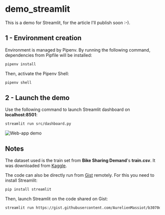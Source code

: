 # demo_streamlit
This is a demo for Streamlit, for the article I'll publish soon :-).

## 1 - Environment creation
Environment is managed by Pipenv. By running the following command, dependencies from Pipfile will be installed:
```bash
pipenv install
```

Then, activate the Pipenv Shell:
```bash
pipenv shell
```

## 2 - Launch the demo
Use the following command to launch Streamlit dashboard on __localhost:8501__: 
```bash
streamlit run src/dashboard.py
```

![Web-app demo](images/demo.gif)

## Notes
The dataset used is the train set from  __Bike Sharing Demand__'s **train.csv**. It was downloaded from [Kaggle](https://www.kaggle.com/c/bike-sharing-demand).  

The code can also be directly run from [Gist](https://gist.github.com/AurelienMassiot/b3070dab9e31dd119242648b4d27c9b4) remotely. For this you need to install Streamlit:
```bash
pip install streamlit
```
Then, launch Streamlit on the code shared on Gist:
```bash
streamlit run https://gist.githubusercontent.com/AurelienMassiot/b3070dab9e31dd119242648b4d27c9b4/raw/e35965ebe409d31fcfe59d5574e33641a2b43728/dashboard.py
``` 

